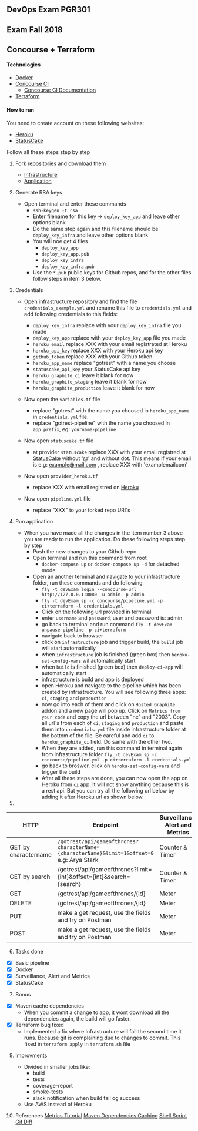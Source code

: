 
## DevOps Exam PGR301  
  
## Exam Fall 2018  
  
## Concourse + Terraform  

#### Technologies
- [Docker](https://www.docker.com/)
- [Concourse CI](https://concoursetutorial.com/)
	- [Concourse CI Documentation](https://concourse-ci.org/)
- [Terraform](https://www.terraform.io/)


#### How to run

You need to create account on these following websites:
- [Heroku](https://www.heroku.com)
- [StatusCake](https://www.statuscake.com/)

Follow all these steps step by step 

1. Fork repositories and download them
	- [Infrastructure](https://github.com/studentXXX123/devInfra.git)
	- [Application](https://github.com/studentXXX123/devApp.git) 

2. Generate RSA keys
	- Open terminal and enter these commands
		- `ssh-keygen -t rsa`
		- Enter filename for this key -> `deploy_key_app` and leave other options blank
		- Do the same step again and this filename should be `deploy_key_infra` and leave other options blank 
		- You will noe get 4 files
			- `deploy_key_app`
			- `deploy_key_app.pub`
			- `deploy_key_infra`
			- `deploy_key_infra.pub`
		- Use the `*.pub` public keys for Github repos, and for the other files follow steps in item 3 below.

3. Credentials
	- Open infrastructure repository and find the file `credentials_example.yml` and rename this file to `credentials.yml` and add following credentials to this fields:
		- `deploy_key_infra` replace with your `deploy_key_infra` file you made
		- `deploy_key_app` replace with your `deploy_key_app` file you made
		- `heroku_email` replace XXX with your email registrated at Heroku
		- `heroku_api_key` replace XXX with your Heroku api key
		- `github_token` replace XXX with your Github token
		- `heroku_app_name` replace "gotrest" with a name you choose
		- `statuscake_api_key` your StatusCake api key
		- `heroku_graphite_ci` leave it blank for now
		- `heroku_graphite_staging` leave it blank for now
		- `heroku_graphite_production` leave it blank for now
	
	- Now open the `variables.tf` file
		- replace "gotrest" with the name you choosed in `heroku_app_name` in `credentials.yml` file.
		- replace "gotrest-pipeline" with the name you choosed in `app_prefix`, eg: `yourname-pipeline`

	- Now open `statuscake.tf` file
		- at provider `statuscake` replace XXX with your email registred at [StatusCake](https://www.statuscake.com/) without '@' and without dot. This means if your email is e.g: example@mail.com , replace XXX with 'examplemailcom'

	- Now open `provider_heroku.tf`
		- replace XXX with email registred on [Heroku](https://www.heroku.com)

	- Now open `pipeline.yml` file
		- replace "XXX" to your forked repo URI´s

4. Run application
	- When you have made all the changes in the item number 3 above you are ready to run the application. Do these following steps step by step
		- Push the new changes to your Github repo
		- Open terminal and run this command from root 
			- `docker-compose up` or `docker-compose up -d` for detached mode
		- Open an another terminal and navigate to your infrastructure folder, run these commands and do following
			- `fly -t devExam login --concourse-url http://127.0.0.1:8080 -u admin -p admin`
			- `fly -t devExam sp -c concourse/pipeline.yml -p ci+terraform -l credentials.yml`
			- Click on the following url provided in terminal
			- enter `username` and `password`, user and password is: admin
			- go back to terminal and run command `fly -t devExam unpause-pipeline -p ci+terraform`
			- navigate back to browser
			- click on `infrastructure` job and trigger build, the `build` job will start automatically
			- when `infrastructure` job is finished (green box) then `heroku-set-config-vars` wil automatically start
			- when `build` is finished (green box) then `deploy-ci-app` will automatically start
			- infrastructure is build and app is deployed
			- open Heroku and navigate to the pipeline which has been created by infrastructure. You will see following three apps: `ci`, `staging` and `production`
			- now go into each of them and click on `Hosted Graphite` addon and a new page will pop up. Click on `Metrics from your code` and copy the url between "nc" and "2003". Copy all url´s from each of `ci`, `staging` and `production` and paste them into `credentials.yml` file inside infrastructure folder at the bottom of the file. Be careful and add `ci` to `heroku_graphite_ci` field. Do same with the other two.
			- When they are added, run this command in terminal again from infrastructure folder `fly -t devExam sp -c concourse/pipeline.yml -p ci+terraform -l credentials.yml`
			- go back to broswer, click on `heroku-set-config-vars` and trigger the build
			- After all these steps are done, you can now open the app on Heroku from `ci` app. It will not show anything because this is a rest api. But you can try all the following url below by adding it  after Heroku url as shown below.
			

5. 
|HTTP| Endpoint | Surveillance, Alert and Metrics  |
|--|--|--|
| GET by charactername | `/gotrest/api/gameofthrones?characterName={characterName}&limit=1&offset=0` e.g: Arya Stark  | Counter & Timer
| GET by search | /gotrest/api/gameofthrones?limit={int}&offset={int}&search={search} | Counter & Timer
| GET | /gotrest/api/gameofthrones/{id} | Meter
| DELETE | /gotrest/api/gameofthrones/{id} | Meter
| PUT | make a get request, use the fields and try on Postman | Meter
| POST | make a get request, use the fields and try on Postman | Meter


6. Tasks done

 - [X] Basic pipeline
 - [X] Docker
 - [X] Surveillance, Alert and Metrics
 - [X] StatusCake

7. Bonus
 - [X] Maven cache dependencies
	 - When you commit a change to app, it wont download all the dependencies again, the build will go faster.
 - [X] Terraform bug fixed 
	 - Implemented a fix where Infrastructure will fail the second time it runs. Because git is complaining due to changes to commit. This fixed in `terraform apply` in `terraform.sh` file

9. Improvments
	- Divided in smaller jobs like:
		- build
		- tests
		- coverage-report
		- smoke-tests
		- slack notification when build fail og success
	- Use AWS instead of Heroku

10. References
[Metrics Tutorial](https://metrics.dropwizard.io/4.0.0/manual/core.html#timers)
[Maven Dependencies Caching](http://www.java-allandsundry.com/2017/08/concourse-caching-for-java-maven-and.html)
[Shell Script Git Diff](https://github.com/skratchdot/Git-Diff-Build-Script)

		